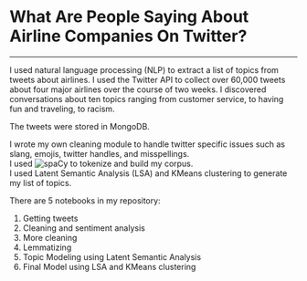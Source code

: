 # What Are People Saying About Airline Companies On Twitter?  
---

I used natural language processing (NLP) to extract a list of topics from tweets about airlines. I used the Twitter API to collect over 60,000 tweets about four major airlines over the course of two weeks. I discovered conversations about ten topics ranging from customer service, to having fun and traveling, to racism.  

The tweets were stored in MongoDB.  

I wrote my own cleaning module to handle twitter specific issues such as slang, emojis, twitter handles, and misspellings.  
I used ![spaCy](https://spacy.io/) to tokenize and build my corpus.  
I used Latent Semantic Analysis (LSA) and KMeans clustering to generate my list of topics.  

There are 5 notebooks in my repository:  
1. Getting tweets  
2. Cleaning and sentiment analysis  
3. More cleaning  
4. Lemmatizing  
5. Topic Modeling using Latent Semantic Analysis  
6. Final Model using LSA and KMeans clustering

